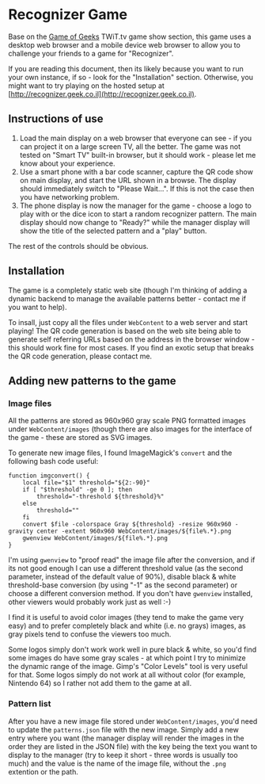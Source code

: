 # Recognizer Game

Base on the [Game of Geeks](http://www.gameofgeeks.tv/) TWiT.tv game show section,
this game uses a desktop web browser and a mobile device web browser to allow you
to challenge your friends to a game for "Recognizer".

If you are reading this document, then its likely because you want to run your
own instance, if so - look for the "Installation" section. Otherwise, you might
want to try playing on the hosted setup at [http://recognizer.geek.co.il](http://recognizer.geek.co.il).

## Instructions of use

1. Load the main display on a web browser that everyone can see - if you can project
   it on a large screen TV, all the better. The game was not tested on "Smart TV"
   built-in browser, but it should work - please let me know about your experience.
2. Use a smart phone with a bar code scanner, capture the QR code show on main
   display, and start the URL shown in a browse. The display should immediately 
   switch to "Please Wait...". If this is not the case then you have networking
   problem.
3. The phone display is now the manager for the game - choose a logo to play with
   or the dice icon to start a random recognizer pattern. The main display should
   now change to "Ready?" while the manager display will show the title of the
   selected pattern and a "play" button. 

The rest of the controls should be obvious.

## Installation

The game is a completely static web site (though I'm thinking of adding a dynamic
backend to manage the available patterns better - contact me if you want to help).

To insall, just copy all the files under `WebContent` to a web server and start
playing! The QR code generation is based on the web site being able to generate
self referring URLs based on the address in the browser window - this should work
fine for most cases. If you find an exotic setup that breaks the QR code generation,
please contact me.

## Adding new patterns to the game

### Image files

All the patterns are stored as 960x960 gray scale PNG formatted images under
`WebContent/images` (though there are also images for the interface of the game -
these are stored as SVG images.

To generate new image files, I found ImageMagick's `convert` and the following
bash code useful:

~~~
function imgconvert() {
	local file="$1" threshold="${2:-90}"
	if [ "$threshold" -ge 0 ]; then
		threshold="-threshold ${threshold}%"
	else
		threshold=""
	fi
	convert $file -colorspace Gray ${threshold} -resize 960x960 -gravity center -extent 960x960 WebContent/images/${file%.*}.png
	gwenview WebContent/images/${file%.*}.png
}
~~~

I'm using `gwenview` to "proof read" the image file after the conversion, and if
its not good enough I can use a different threshold value (as the second parameter,
instead of the default value of 90%), disable black & white threshold-base conversion
(by using "-1" as the second parameter) or choose a different conversion method. If
you don't have `gwenview` installed, other viewers would probably work just as well :-)

I find it is useful to avoid color images (they tend to make the game very easy) and
to prefer completely black and white (i.e. no grays) images, as gray pixels tend to
confuse the viewers too much. 

Some logos simply don't work work well in pure black & white, so you'd find some
images do have some gray scales - at which point I try to minimize the dynamic range
of the image. Gimp's "Color Levels" tool is very useful for that. Some logos simply
do not work at all without color (for example, Nintendo 64) so I rather not add them
to the game at all.

### Pattern list

After you have a new image file stored under `WebContent/images`, you'd need to update
the `patterns.json` file with the new image. Simply add a new entry where you want (the
manager display will render the images in the order they are listed in the JSON file)
with the key being the text you want to display to the manager (try to keep it short -
three words is usually too much) and the value is the name of the image file, without
the `.png` extention or the path.

